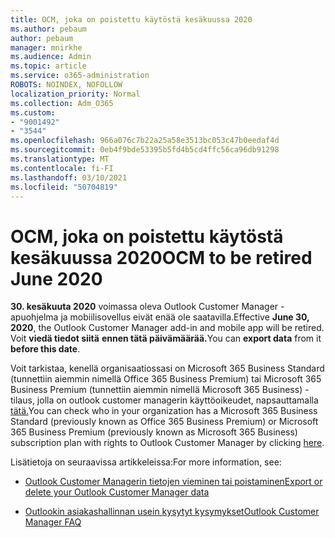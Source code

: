 ```yaml
---
title: OCM, joka on poistettu käytöstä kesäkuussa 2020
ms.author: pebaum
author: pebaum
manager: mnirkhe
ms.audience: Admin
ms.topic: article
ms.service: o365-administration
ROBOTS: NOINDEX, NOFOLLOW
localization_priority: Normal
ms.collection: Adm_O365
ms.custom:
- "9001492"
- "3544"
ms.openlocfilehash: 966a076c7b22a25a58e3513bc053c47b0eedaf4d
ms.sourcegitcommit: 0eb4f9bde53395b5fd4b5cd4ffc56ca96db91298
ms.translationtype: MT
ms.contentlocale: fi-FI
ms.lasthandoff: 03/10/2021
ms.locfileid: "50704819"
---
```

# <a name="ocm-to-be-retired-june-2020"></a><span data-ttu-id="1c419-102">OCM, joka on poistettu käytöstä kesäkuussa 2020</span><span class="sxs-lookup"><span data-stu-id="1c419-102">OCM to be retired June 2020</span></span>


<span data-ttu-id="1c419-103">**30. kesäkuuta 2020** voimassa oleva Outlook Customer Manager -apuohjelma ja mobiilisovellus eivät enää ole saatavilla.</span><span class="sxs-lookup"><span data-stu-id="1c419-103">Effective **June 30, 2020**, the Outlook Customer Manager add-in and mobile app will be retired.</span></span> <span data-ttu-id="1c419-104">Voit **viedä tiedot siitä** **ennen tätä päivämäärää.**</span><span class="sxs-lookup"><span data-stu-id="1c419-104">You can  **export data**  from it  **before this date**.</span></span>  

<span data-ttu-id="1c419-105">Voit tarkistaa, kenellä organisaatiossasi on Microsoft 365 Business Standard (tunnettiin aiemmin nimellä Office 365 Business Premium) tai Microsoft 365 Business Premium (tunnettiin aiemmin nimellä Microsoft 365 Business) -tilaus, jolla on outlook customer managerin käyttöoikeudet, napsauttamalla [tätä.](https://admin.microsoft.com/AdminPortal/Home?ref=/users)</span><span class="sxs-lookup"><span data-stu-id="1c419-105">You can check who in your organization has a Microsoft 365 Business Standard (previously known as Office 365 Business Premium) or Microsoft 365 Business Premium (previously known as Microsoft 365 Business) subscription plan with rights to Outlook Customer Manager by clicking [here](https://admin.microsoft.com/AdminPortal/Home?ref=/users).</span></span>

<span data-ttu-id="1c419-106">Lisätietoja on seuraavissa artikkeleissa:</span><span class="sxs-lookup"><span data-stu-id="1c419-106">For more information, see:</span></span>

- [<span data-ttu-id="1c419-107">Outlook Customer Managerin tietojen vieminen tai poistaminen</span><span class="sxs-lookup"><span data-stu-id="1c419-107">Export or delete your Outlook Customer Manager data</span></span>](https://support.office.com/article/1a421cb4-e8de-4b44-bfb8-710b92820439)

- [<span data-ttu-id="1c419-108">Outlookin asiakashallinnan usein kysytyt kysymykset</span><span class="sxs-lookup"><span data-stu-id="1c419-108">Outlook Customer Manager FAQ</span></span>](https://techcommunity.microsoft.com/t5/outlook-customer-manager/faq-frequently-asked-questions-about-outlook-customer-manager/m-p/29680)
